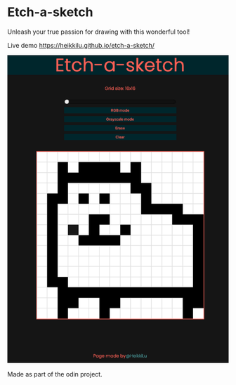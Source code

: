 # Etch-a-sketch

Unleash your true passion for drawing with this wonderful tool!

Live demo https://heikkilu.github.io/etch-a-sketch/


![Picture of the site](./misc/img.png)

Made as part of the odin project.

